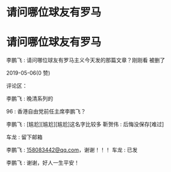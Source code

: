 # 请问哪位球友有罗马

# 请问哪位球友有罗马

李鹏飞 : 请问哪位球友有罗马主义今天发的那篇文章？刚刚看 被删了

2019-05-06(0 赞)

评论区：

李鹏飞 : 晚清系列的

96 : 香港自由党前任主席李鹏飞？

李鹏飞 : [尴尬][尴尬][尴尬]这名字比较多 靳贺伟 : 后悔没保存[难过]

车龙 : 留下邮箱

李鹏飞 : 158083442@qq.com，谢谢！！！ 车龙 : 已发

李鹏飞 : 谢谢，好人一生平安！